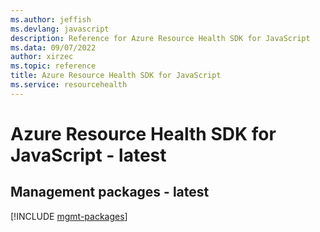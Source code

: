 ```yaml
---
ms.author: jeffish
ms.devlang: javascript
description: Reference for Azure Resource Health SDK for JavaScript
ms.data: 09/07/2022
author: xirzec
ms.topic: reference
title: Azure Resource Health SDK for JavaScript
ms.service: resourcehealth
---
```

# Azure Resource Health SDK for JavaScript - latest

## Management packages - latest
[!INCLUDE [mgmt-packages](resource-health-mgmt-index.md)]